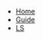 <!-- docs/_sidebar.md -->

* [Home](/)
* [Guide](page2.md "The greatest guide in the world")
* [LS](/ls/ "The greatest guide in the world")
